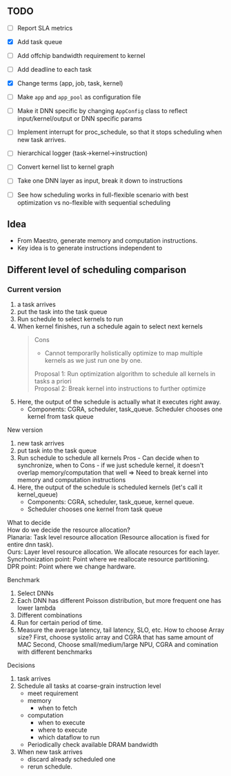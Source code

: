 ## TODO
- [ ] Report SLA metrics
- [x] Add task queue
- [ ] Add offchip bandwidth requirement to kernel
- [ ] Add deadline to each task
- [X] Change terms (app, job, task, kernel)
- [ ] Make `app` and `app_pool` as configuration file
- [ ] Make it DNN specific by changing  `AppConfig` class to reflect input/kernel/output or DNN specific params
- [ ] Implement interrupt for proc_schedule, so that it stops scheduling when new task arrives. 
- [ ] hierarchical logger (task->kernel->instruction)
- [ ] Convert kernel list to kernel graph
- [ ] Take one DNN layer as input, break it down to instructions
- [ ] See how scheduling works in full-flexible scenario with best optimization vs no-flexible with sequential scheduling


## Idea
- From Maestro, generate memory and computation instructions.
- Key idea is to generate instructions independent to 


## Different level of scheduling comparison

### Current version
1. a task arrives
2. put the task into the task queue
3. Run schedule to select kernels to run
4. When kernel finishes, run a schedule again to select next kernels
    > Cons 
    > - Cannot temporarlly holistically optimize  to map multiple kernels as we just run one by one.     
    >
    > Proposal 1: Run optimization algorithm to schedule all kernels in tasks a priori   
    > Proposal 2: Break kernel into instructions to further optimize  
5. Here, the output of the schedule is actually what it executes right away.
    - Components: CGRA, scheduler, task_queue. Scheduler chooses one kernel from task queue


New version
1. new task arrives
2. put task into the task queue
3. Run schedule to schedule all kernels
    Pros - Can decide when to synchronize, when to 
    Cons - if we just schedule kernel, it doesn't overlap memory/computation that well
    => Need to break kernel into memory and computation instructions
4. Here, the output of the schedule is scheduled kernels (let's call it kernel_queue) 
    - Components: CGRA, scheduler, task_queue, kernel queue.
    - Scheduler chooses one kernel from task queue

What to decide  
How do we decide the resource allocation?  
Planaria: Task level resource allocation (Resource allocation is fixed for entire dnn task).  
Ours: Layer level resource allocation. We allocate resources for each layer.  
Syncrhonization point: Point where we reallocate resource partitioning.  
DPR point: Point where we change hardware.  

Benchmark
1. Select DNNs
2. Each DNN has different Poisson distribution, but more frequent one has lower lambda
3. Different combinations
4. Run for certain period of time.
5. Measure the average latency, tail latency, SLO, etc.
How to choose Array size? 
First, choose systolic array and CGRA that has same amount of MAC
Second, Choose small/medium/large NPU, CGRA and comination with different benchmarks

Decisions
1. task arrives
2. Schedule all tasks at coarse-grain instruction level
    - meet requirement
    - memory
        - when to fetch
    - computation
        - when to execute
        - where to execute
        - which dataflow to run
    - Periodically check available DRAM bandwidth
3. When new task arrives
    - discard already scheduled one
    - rerun schedule.
